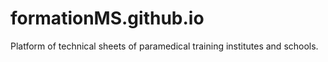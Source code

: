 # formationMS.github.io
Platform of technical sheets of paramedical training institutes and schools.

